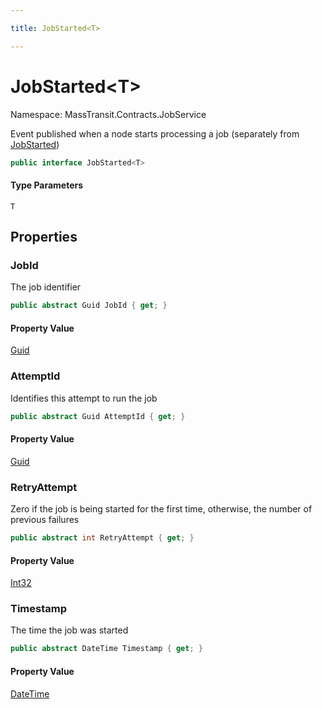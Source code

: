 ```yaml
---

title: JobStarted<T>

---
```


# JobStarted\<T\>

Namespace: MassTransit.Contracts.JobService

Event published when a node starts processing a job (separately from [JobStarted](../masstransit-contracts-jobservice/jobstarted))

```csharp
public interface JobStarted<T>
```

#### Type Parameters

`T`<br/>

## Properties

### **JobId**

The job identifier

```csharp
public abstract Guid JobId { get; }
```

#### Property Value

[Guid](https://learn.microsoft.com/en-us/dotnet/api/system.guid)<br/>

### **AttemptId**

Identifies this attempt to run the job

```csharp
public abstract Guid AttemptId { get; }
```

#### Property Value

[Guid](https://learn.microsoft.com/en-us/dotnet/api/system.guid)<br/>

### **RetryAttempt**

Zero if the job is being started for the first time, otherwise, the number of previous failures

```csharp
public abstract int RetryAttempt { get; }
```

#### Property Value

[Int32](https://learn.microsoft.com/en-us/dotnet/api/system.int32)<br/>

### **Timestamp**

The time the job was started

```csharp
public abstract DateTime Timestamp { get; }
```

#### Property Value

[DateTime](https://learn.microsoft.com/en-us/dotnet/api/system.datetime)<br/>

